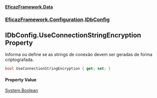 #### [EficazFramework.Data](EficazFrameworkData.md 'EficazFramework Data')
### [EficazFramework.Configuration](EficazFrameworkData.md#EficazFramework.Configuration 'EficazFramework.Configuration').[IDbConfig](EficazFramework.Configuration/IDbConfig.md 'EficazFramework.Configuration.IDbConfig')

## IDbConfig.UseConnectionStringEncryption Property

Informa ou define se as strings de conexão devem ser geradas de forma criptografada.

```csharp
bool UseConnectionStringEncryption { get; set; }
```

#### Property Value
[System.Boolean](https://docs.microsoft.com/en-us/dotnet/api/System.Boolean 'System.Boolean')